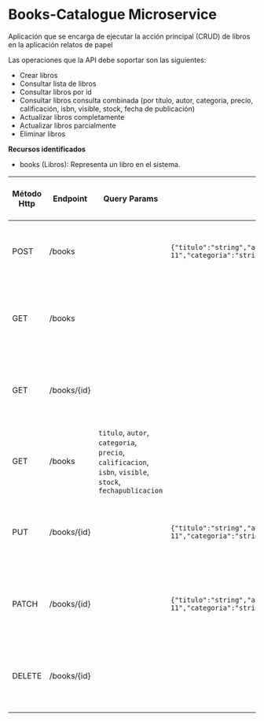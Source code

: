 # Books-Catalogue Microservice
Aplicación que se encarga de ejecutar la acción principal (CRUD) de libros en la aplicación relatos de papel

Las operaciones que la API debe soportar son las siguientes:
- Crear libros
- Consultar lista de libros
- Consultar libros por id
- Consultar libros consulta combinada (por título, autor, categoria, precio, calificación, isbn, visible, stock, fecha de publicación)
- Actualizar libros completamente
- Actualizar libros parcialmente
- Eliminar libros

**Recursos identificados**
- books (Libros): Representa un libro en el sistema.

| Método Http | Endpoint    | Query Params | Cuerpo JSON de la petición           | Respuesta JSON de la petición                                                                                                                                           | Códigos HTTP de respuesta posibles                               |
|-------------|-------------|--------------|--------------------------------------|-------------------------------------------------------------------------------------------------------------------------------------------------------------------------|------------------------------------------------------------------|
| POST        | /books      |              | `{"titulo":"string","autor":"string","fechapublicacion":"2025-06-11","categoria":"string","isbn":"string","precio":0,"calificacion":0,"visible":true,"stock":0}`  | `{"id":0,"titulo":"string","autor":"string","fechapublicacion":"2025-06-11","categoria":"string","isbn":"string","calificacion":0,"visible":true,"stock":0,"precio":0}` | 201 Created, 400 Bad Request, 500 Internal Server Error          |
| GET         | /books      |              |                                      | `[{"id":0,"titulo":"string","autor":"string","fechapublicacion":"2025-06-11","categoria":"string","isbn":"string","calificacion":0,"visible":true,"stock":0,"precio":0}]`| 200 OK, 500 Internal Server Error, 400 Bad Request, 404 Not Found|
| GET         | /books/{id} |              |                                      | `{"id":0,"titulo":"string","autor":"string","fechapublicacion":"2025-06-11","categoria":"string","isbn":"string","calificacion":0,"visible":true,"stock":0,"precio":0}`| 200 OK, 404 Not Found, 500 Internal Server Error,404 Not Found   |
| GET         | /books      | `titulo`, `autor`, `categoria`, `precio`, `calificacion`, `isbn`, `visible`, `stock`, `fechapublicacion` |                                      | `[{"id":0,"titulo":"string","autor":"string","fechapublicacion":"2025-06-11","categoria":"string","isbn":"string","calificacion":0,"visible":true,"stock":0,"precio":0}]`| 200 OK, 500 Internal Server Error, 400 Bad Request,404 Not Found |
| PUT         | /books/{id} |              | `{"titulo":"string","autor":"string","fechapublicacion":"2025-06-11","categoria":"string","isbn":"string","precio":0,"calificacion":0,"visible":true,"stock":0}`  | `{"id":0,"titulo":"string","autor":"string","fechapublicacion":"2025-06-11","categoria":"string","isbn":"string","calificacion":0,"visible":true,"stock":0,"precio":0}` | 200 OK, 400 Bad Request, 404 Not Found, 500 Internal Server Error |
| PATCH       | /books/{id} |              | `{"titulo":"string","autor":"string","fechapublicacion":"2025-06-11","categoria":"string","isbn":"string","precio":0,"calificacion":0,"visible":true,"stock":0}`  | `{"id":0,"titulo":"string","autor":"string","fechapublicacion":"2025-06-11","categoria":"string","isbn":"string","calificacion":0,"visible":true,"stock":0,"precio":0}` | 200 OK, 400 Bad Request, 404 Not Found, 500 Internal Server Error |
| DELETE      | /books/{id} |              |                                      | `{"id":0,"titulo":"string","autor":"string","fechapublicacion":"2025-06-11","categoria":"string","isbn":"string","calificacion":0,"visible":true,"stock":0,"precio":0}`| 200 OK, 404 Not Found, 500 Internal Server Error, 400 Bad Request|